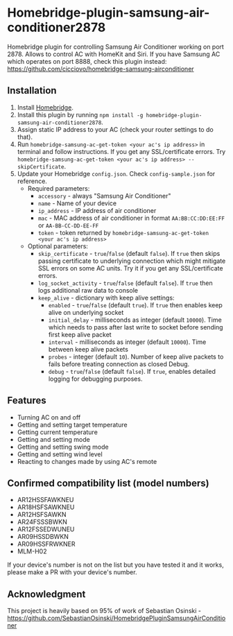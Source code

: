 # Homebridge-plugin-samsung-air-conditioner2878

Homebridge plugin for controlling Samsung Air Conditioner working on port 2878. Allows to control AC with HomeKit and Siri.
If you have Samsung AC which operates on port 8888, check this plugin instead: https://github.com/cicciovo/homebridge-samsung-airconditioner


## Installation
1. Install [Homebridge](https://github.com/nfarina/homebridge).
2. Install this plugin by running `npm install -g homebridge-plugin-samsung-air-conditioner2878`.
3. Assign static IP address to your AC (check your router settings to do that).
4. Run `homebridge-samsung-ac-get-token <your ac's ip address>` in terminal and follow instructions. If you get any SSL/certificate errors. Try `homebridge-samsung-ac-get-token <your ac's ip address> --skipCertificate`.
5. Update your Homebridge `config.json`. Check `config-sample.json` for reference. 
    - Required parameters:
        - `accessory` - always "Samsung Air Conditioner"
        - `name` - Name of your device
        - `ip_address` - IP address of air conditioner
        - `mac` - MAC address of air conditioner in format `AA:BB:CC:DD:EE:FF` or `AA-BB-CC-DD-EE-FF`
        - `token` - token returned by `homebridge-samsung-ac-get-token <your ac's ip address>`
    - Optional parameters:
        - `skip_certificate` - `true`/`false` (default `false`). If `true` then skips passing certificate to underlying connection which might mitigate SSL errors on some AC units. Try it if you get any SSL/certificate errors.
        - `log_socket_activity` - `true`/`false` (default `false`). If `true` then logs additional raw data to console
        - `keep_alive` - dictionary with keep alive settings:
            - `enabled` - `true`/`false` (default `true`). If `true` then enables keep alive on underlying socket
            - `initial_delay` - milliseconds as integer (default `10000`). Time which needs to pass after last write to socket before sending first keep alive packet
            - `interval` - milliseconds as integer (default `10000`). Time between keep alive packets
            - `probes` - integer (default `10`). Number of keep alive packets to fails before treating connection as closed
Debug.     
             - `debug` - `true`/`false` (default `false`). If `true`, enables detailed logging for debugging purposes.

## Features
- Turning AC on and off
- Getting and setting target temperature
- Getting current temperature
- Getting and setting mode
- Getting and setting swing mode
- Getting and setting wind level
- Reacting to changes made by using AC's remote

## Confirmed compatibility list (model numbers)
- AR12HSSFAWKNEU
- AR18HSFSAWKNEU
- AR12HSFSAWKN
- AR24FSSSBWKN
- AR12FSSEDWUNEU
- AR09HSSDBWKN
- AR09HSSFRWKNER
- MLM-H02

If your device's number is not on the list but you have tested it and it works, please make a PR with your device's number.

## Acknowledgment
This project is heavily based on 95% of work of Sebastian Osinski - https://github.com/SebastianOsinski/HomebridgePluginSamsungAirConditioner
